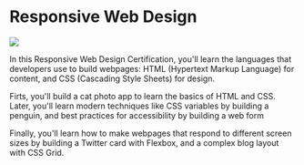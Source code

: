 # Responsive Web Design

![](https://column.tifana.com/wp-content/uploads/2015/10/responsiveigeta_150920_01.jpg)

In this Responsive Web Design Certification, you'll learn the languages that developers use to build webpages: HTML (Hypertext Markup Language) for content, and CSS (Cascading Style Sheets) for design.

Firts, you'll build a cat photo app to learn the basics of HTML and CSS. Later, you'll learn modern techniques like CSS variables by building a penguin, and best practices for accessibility by building a web form

Finally, you'll learn how to make webpages that respond to different screen sizes by building a Twitter card with Flexbox, and a complex blog layout with CSS Grid.